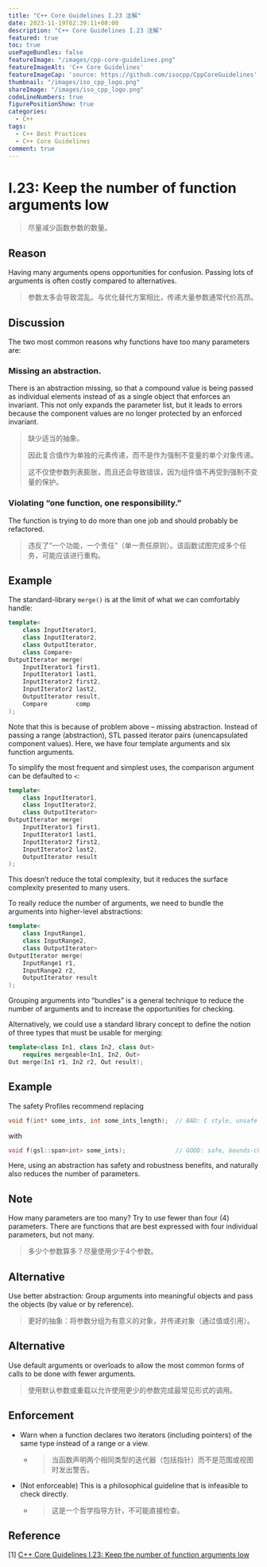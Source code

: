```yaml
---
title: "C++ Core Guidelines I.23 注解"
date: 2023-11-19T02:39:11+08:00
description: "C++ Core Guidelines I.23 注解"
featured: true
toc: true
usePageBundles: false
featureImage: "/images/cpp-core-guidelines.png"
featureImageAlt: 'C++ Core Guidelines'
featureImageCap: 'source: https://github.com/isocpp/CppCoreGuidelines'
thumbnail: "/images/iso_cpp_logo.png"
shareImage: "/images/iso_cpp_logo.png"
codeLineNumbers: true
figurePositionShow: true
categories:
  - C++
tags:
  - C++ Best Practices
  - C++ Core Guidelines
comment: true
---
```


# I.23: Keep the number of function arguments low

>尽量减少函数参数的数量。

## Reason

Having many arguments opens opportunities for confusion. Passing lots of arguments is often costly compared to alternatives.

> 参数太多会导致混乱。与优化替代方案相比，传递大量参数通常代价高昂。

## Discussion

The two most common reasons why functions have too many parameters are:

### Missing an abstraction.

There is an abstraction missing, so that a compound value is being passed as individual elements instead of as a single object that enforces an invariant. This not only expands the parameter list, but it leads to errors because the component values are no longer protected by an enforced invariant.

> 缺少适当的抽象。
>
> 因此复合值作为单独的元素传递，而不是作为强制不变量的单个对象传递。
>
> 这不仅使参数列表膨胀，而且还会导致错误，因为组件值不再受到强制不变量的保护。

### Violating “one function, one responsibility.”

The function is trying to do more than one job and should probably be refactored.

> 违反了“一个功能，一个责任”（单一责任原则）。该函数试图完成多个任务，可能应该进行重构。

## Example

The standard-library `merge()` is at the limit of what we can comfortably handle:

```c++
template<
	class InputIterator1,
	class InputIterator2,
	class OutputIterator,
	class Compare>
OutputIterator merge(
	InputIterator1 first1,
	InputIterator1 last1,
	InputIterator2 first2,
	InputIterator2 last2,
	OutputIterator result,
	Compare        comp
);
```

Note that this is because of problem above – missing abstraction. Instead of passing a range (abstraction), STL passed iterator pairs (unencapsulated component values). Here, we have four template arguments and six function arguments.

To simplify the most frequent and simplest uses, the comparison argument can be defaulted to `<`:

```c++
template<
	class InputIterator1,
    class InputIterator2,
    class OutputIterator>
OutputIterator merge(
	InputIterator1 first1,
	InputIterator1 last1,
	InputIterator2 first2,
	InputIterator2 last2,
	OutputIterator result
);
```

This doesn’t reduce the total complexity, but it reduces the surface complexity presented to many users.

To really reduce the number of arguments, we need to bundle the arguments into higher-level abstractions:

```c++
template<
	class InputRange1,
    class InputRange2,
    class OutputIterator>
OutputIterator merge(
    InputRange1 r1,
    InputRange2 r2,
    OutputIterator result
);
```

Grouping arguments into “bundles” is a general technique to reduce the number of arguments and to increase the opportunities for checking.

Alternatively, we could use a standard library concept to define the notion of three types that must be usable for merging:

```c++
template<class In1, class In2, class Out>
	requires mergeable<In1, In2, Out>
Out merge(In1 r1, In2 r2, Out result);
```

## Example

The safety Profiles recommend replacing

```c++
void f(int* some_ints, int some_ints_length);  // BAD: C style, unsafe
```

with

```c++
void f(gsl::span<int> some_ints);              // GOOD: safe, bounds-checked
```

Here, using an abstraction has safety and robustness benefits, and naturally also reduces the number of parameters.

## Note

How many parameters are too many? Try to use fewer than four (4) parameters. There are functions that are best expressed with four individual parameters, but not many.

> 多少个参数算多？尽量使用少于4个参数。

## Alternative

Use better abstraction: Group arguments into meaningful objects and pass the objects (by value or by reference).

>更好的抽象：将参数分组为有意义的对象，并传递对象（通过值或引用）。

## Alternative

Use default arguments or overloads to allow the most common forms of calls to be done with fewer arguments.

>使用默认参数或重载以允许使用更少的参数完成最常见形式的调用。

## Enforcement

- Warn when a function declares two iterators (including pointers) of the same type instead of a range or a view.

  - > 当函数声明两个相同类型的迭代器（包括指针）而不是范围或视图时发出警告。

- (Not enforceable) This is a philosophical guideline that is infeasible to check directly.

  - > 这是一个哲学指导方针，不可能直接检查。

## Reference

[1] [C++ Core Guidelines I.23: Keep the number of function arguments low](https://isocpp.github.io/CppCoreGuidelines/CppCoreGuidelines#i23-keep-the-number-of-function-arguments-low)
